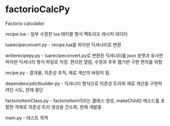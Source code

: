 # factorioCalcPy
Factorio calculator

recipe.lua - 일부 수정한 lua 테이블 형식 팩토리오 레시피 데이터

luarecipeconvert.py - recipe.lua를 파이썬 딕셔너리로 변환

writerecipepy.py - luarecipeconvert.py로 변환된 딕셔너리를 json 포맷과 유사한 파이썬 딕셔너리 형식 파일로 저장. 편리한 열람, 수정과 추후 웹기반 구현 편의를 위함

recipe.py - 결과물, 의존성 추적, 재료 계산의 바탕이 됨.


dependencydictbuilder.py - 딕셔너리 형식으로 의존성 트리와 재료 계산을 구현하려던 시도, 현재 중단

factorioItemClass.py - factorioItem이라는 클래스 생성, makeChild() 메소드를 포함한 객체로 의존성 트리 생성을 간소화, 현재 개발중


main.py - 테스트 목적

